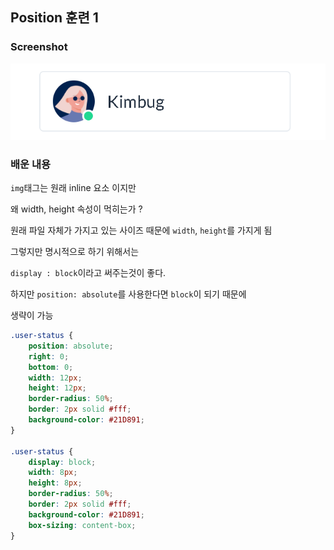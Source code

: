 ## Position 훈련 1

### Screenshot
<img src="./assets/absolute.PNG" alt="absolute 예제"/>

### 배운 내용

`img`태그는 원래 inline 요소 이지만

왜 width, height 속성이 먹히는가 ?

원래 파일 자체가 가지고 있는 사이즈 때문에 `width`, `height`를 가지게 됨

그렇지만 명시적으로 하기 위해서는

`display : block`이라고 써주는것이 좋다.

하지만 `position: absolute`를 사용한다면 `block`이 되기 때문에

생략이 가능

```CSS
.user-status {
    position: absolute;
    right: 0;
    bottom: 0;
    width: 12px;
    height: 12px;
    border-radius: 50%;
    border: 2px solid #fff;
    background-color: #21D891;
}

.user-status {
    display: block;
    width: 8px;
    height: 8px;
    border-radius: 50%;
    border: 2px solid #fff;
    background-color: #21D891;
    box-sizing: content-box;
}
```